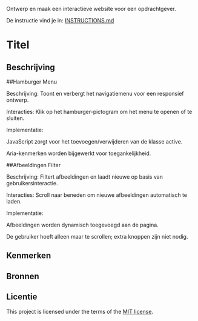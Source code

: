 
Ontwerp en maak een interactieve website voor een opdrachtgever.

De instructie vind je in: [INSTRUCTIONS.md](https://github.com/fdnd-task/fix-the-flow-interactive-website/blob/main/docs/INSTRUCTIONS.md)

# Titel
<!-- Geef je project een titel en schrijf in één zin wat het is -->

## Beschrijving
<!-- In de Beschrijving staat hoe je project er uit ziet, hoe het werkt en wat je er mee kan. -->
<!-- Voeg een mooie poster visual toe 📸 -->
<!-- Voeg een link toe naar Github Pages 🌐-->


##Hamburger Menu

Beschrijving: Toont en verbergt het navigatiemenu voor een responsief ontwerp.

Interacties: Klik op het hamburger-pictogram om het menu te openen of te sluiten.

Implementatie:

JavaScript zorgt voor het toevoegen/verwijderen van de klasse active.

Aria-kenmerken worden bijgewerkt voor toegankelijkheid.

##Afbeeldingen Filter

Beschrijving: Filtert afbeeldingen en laadt nieuwe op basis van gebruikersinteractie.

Interacties: Scroll naar beneden om nieuwe afbeeldingen automatisch te laden.

Implementatie:

Afbeeldingen worden dynamisch toegevoegd aan de pagina.

De gebruiker hoeft alleen maar te scrollen; extra knoppen zijn niet nodig.

## Kenmerken
<!-- Bij Kenmerken staat welke technieken zijn gebruikt en hoe. Wat is de HTML structuur? Wat zijn de belangrijkste dingen in CSS? Wat is er met JS gedaan en hoe? -->

## Bronnen

## Licentie

This project is licensed under the terms of the [MIT license](./LICENSE).

